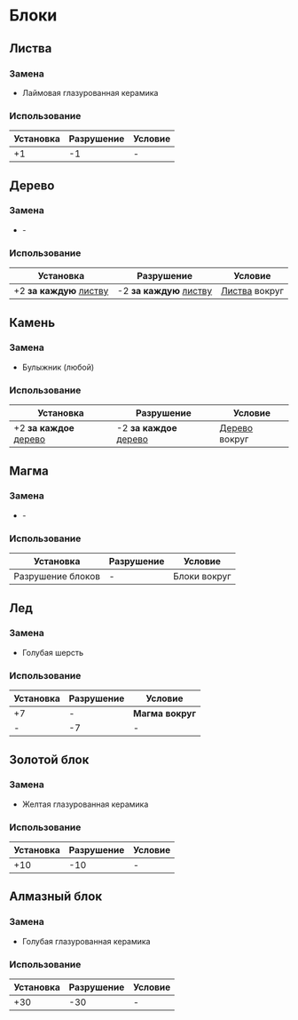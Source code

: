 # Блоки

## Листва

### Замена
* Лаймовая глазурованная керамика

### Использование

Установка | Разрушение | Условие
-|-|-
+1 | -1 | -

## Дерево

### Замена
* \-

### Использование

Установка | Разрушение | Условие
-|-|-
+2 **за каждую** [листву](#листва) | -2 **за каждую** [листву](#листва) | [Листва](#листва) вокруг

## Камень

### Замена
* Булыжник (любой)

### Использование

Установка | Разрушение | Условие
-|-|-
+2 **за каждое** [дерево](#дерево) | -2 **за каждое** [дерево](#дерево) | [Дерево](#дерево) вокруг

## Магма

### Замена
* \-

### Использование

Установка | Разрушение | Условие
-|-|-
Разрушение блоков | - | Блоки вокруг

## Лед

### Замена
* Голубая шерсть

### Использование

Установка | Разрушение | Условие
-|-|-
+7 | - | **Магма вокруг**
\- | -7 | -

## Золотой блок

### Замена
* Желтая глазурованная керамика

### Использование

Установка | Разрушение | Условие
-|-|-
+10 | -10 | -
## Алмазный блок

### Замена
* Голубая глазурованная керамика

### Использование

Установка | Разрушение | Условие
-|-|-
+30 | -30 | -